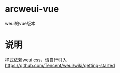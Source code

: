 # arcweui-vue
weui的vue版本
# 说明
样式依赖weui css，请自行引入
https://github.com/Tencent/weui/wiki/getting-started
